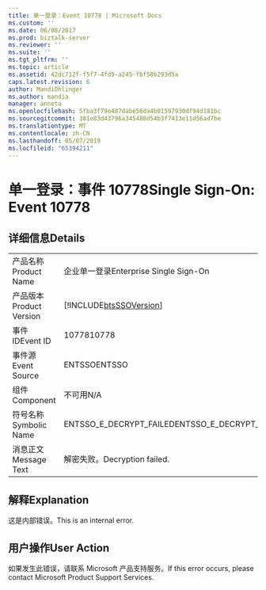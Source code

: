 ```yaml
---
title: 单一登录：Event 10778 | Microsoft Docs
ms.custom: ''
ms.date: 06/08/2017
ms.prod: biztalk-server
ms.reviewer: ''
ms.suite: ''
ms.tgt_pltfrm: ''
ms.topic: article
ms.assetid: 42dc712f-f5f7-4fd9-a245-fbf58b293d5a
caps.latest.revision: 6
author: MandiOhlinger
ms.author: mandia
manager: anneta
ms.openlocfilehash: 5fba3f79e487dabe56da4b01597930df94d181bc
ms.sourcegitcommit: 381e83d43796a345488d54b3f7413e11d56ad7be
ms.translationtype: MT
ms.contentlocale: zh-CN
ms.lasthandoff: 05/07/2019
ms.locfileid: "65394211"
---
```

# <a name="single-sign-on-event-10778"></a><span data-ttu-id="5f484-102">单一登录：事件 10778</span><span class="sxs-lookup"><span data-stu-id="5f484-102">Single Sign-On: Event 10778</span></span>
## <a name="details"></a><span data-ttu-id="5f484-103">详细信息</span><span class="sxs-lookup"><span data-stu-id="5f484-103">Details</span></span>  
  
|                 |                                                            |
|-----------------|------------------------------------------------------------|
|  <span data-ttu-id="5f484-104">产品名称</span><span class="sxs-lookup"><span data-stu-id="5f484-104">Product Name</span></span>   |                 <span data-ttu-id="5f484-105">企业单一登录</span><span class="sxs-lookup"><span data-stu-id="5f484-105">Enterprise Single Sign-On</span></span>                  |
| <span data-ttu-id="5f484-106">产品版本</span><span class="sxs-lookup"><span data-stu-id="5f484-106">Product Version</span></span> | [!INCLUDE[btsSSOVersion](../includes/btsssoversion-md.md)] |
|    <span data-ttu-id="5f484-107">事件 ID</span><span class="sxs-lookup"><span data-stu-id="5f484-107">Event ID</span></span>     |                           <span data-ttu-id="5f484-108">10778</span><span class="sxs-lookup"><span data-stu-id="5f484-108">10778</span></span>                            |
|  <span data-ttu-id="5f484-109">事件源</span><span class="sxs-lookup"><span data-stu-id="5f484-109">Event Source</span></span>   |                           <span data-ttu-id="5f484-110">ENTSSO</span><span class="sxs-lookup"><span data-stu-id="5f484-110">ENTSSO</span></span>                           |
|    <span data-ttu-id="5f484-111">组件</span><span class="sxs-lookup"><span data-stu-id="5f484-111">Component</span></span>    |                            <span data-ttu-id="5f484-112">不可用</span><span class="sxs-lookup"><span data-stu-id="5f484-112">N/A</span></span>                             |
|  <span data-ttu-id="5f484-113">符号名称</span><span class="sxs-lookup"><span data-stu-id="5f484-113">Symbolic Name</span></span>  |                  <span data-ttu-id="5f484-114">ENTSSO_E_DECRYPT_FAILED</span><span class="sxs-lookup"><span data-stu-id="5f484-114">ENTSSO_E_DECRYPT_FAILED</span></span>                   |
|  <span data-ttu-id="5f484-115">消息正文</span><span class="sxs-lookup"><span data-stu-id="5f484-115">Message Text</span></span>   |                     <span data-ttu-id="5f484-116">解密失败。</span><span class="sxs-lookup"><span data-stu-id="5f484-116">Decryption failed.</span></span>                     |
  
## <a name="explanation"></a><span data-ttu-id="5f484-117">解释</span><span class="sxs-lookup"><span data-stu-id="5f484-117">Explanation</span></span>  
 <span data-ttu-id="5f484-118">这是内部错误。</span><span class="sxs-lookup"><span data-stu-id="5f484-118">This is an internal error.</span></span>  
  
## <a name="user-action"></a><span data-ttu-id="5f484-119">用户操作</span><span class="sxs-lookup"><span data-stu-id="5f484-119">User Action</span></span>  
 <span data-ttu-id="5f484-120">如果发生此错误，请联系 Microsoft 产品支持服务。</span><span class="sxs-lookup"><span data-stu-id="5f484-120">If this error occurs, please contact Microsoft Product Support Services.</span></span>